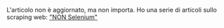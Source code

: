 L'articolo non è aggiornato, ma non importa. Ho una serie di articoli sullo scraping web:
["NON Selenium"](../scrapping-tools-and-techniques/non-selenium)